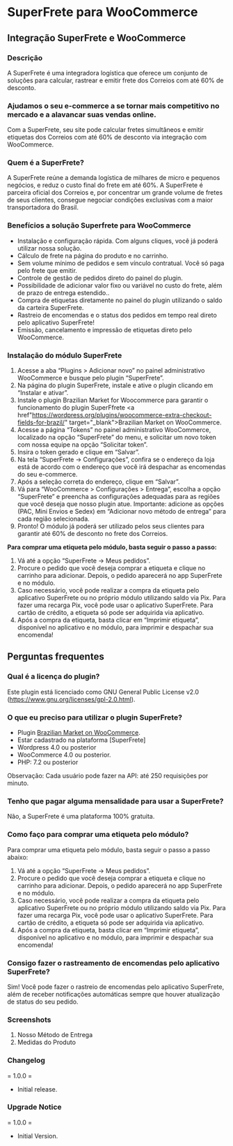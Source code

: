 # SuperFrete para WooCommerce #

## Integração SuperFrete e WooCommerce ##

### Descrição ###
A SuperFrete é uma integradora logística que oferece um conjunto de soluções para calcular, rastrear e emitir frete dos Correios com até 60% de desconto.

### Ajudamos o seu e-commerce a se tornar mais competitivo no mercado e a alavancar suas vendas online. ###

Com a SuperFrete, seu site pode calcular fretes simultâneos e emitir etiquetas dos Correios com até 60% de desconto via integração com WooCommerce.

### Quem é a SuperFrete? ###
A SuperFrete reúne a demanda logística de milhares de micro e pequenos negócios, e reduz o custo final do frete em até 60%.
A SuperFrete é parceira oficial dos Correios e, por concentrar um grande volume de fretes de seus clientes, consegue negociar condições exclusivas com a maior transportadora do Brasil.

### Benefícios a solução Superfrete para WooCommerce ###
- Instalação e configuração rápida. Com alguns cliques, você já poderá utilizar nossa solução.
- Cálculo de frete na página do produto e no carrinho.
- Sem volume mínimo de pedidos e sem vínculo contratual. Você só paga pelo frete que emitir.
- Controle de gestão de pedidos direto do painel do plugin.
- Possibilidade de adicionar valor fixo ou variável no custo do frete, além de prazo de entrega estendido..
- Compra de etiquetas diretamente no painel do plugin utilizando o saldo da carteira SuperFrete.
- Rastreio de encomendas e o status dos pedidos em tempo real direto pelo aplicativo SuperFrete!
- Emissão, cancelamento e impressão de etiquetas direto pelo WooCommerce.

### Instalação do módulo SuperFrete ###

1. Acesse a aba “Plugins > Adicionar novo” no painel administrativo WooCommerce e busque pelo plugin “SuperFrete”.
2. Na página do plugin SuperFrete, instale e ative o plugin clicando em “Instalar e ativar”.
3. Instale o plugin Brazilian Market for Woocommerce para garantir o funcionamento do plugin SuperFfrete
<a href"https://wordpress.org/plugins/woocommerce-extra-checkout-fields-for-brazil/" target="_blank">Brazilian Market on WooCommerce</a>.
4. Acesse a página “Tokens” no painel administrativo WooCommerce, localizado na opção “SuperFrete” do menu, e solicitar um novo token com nossa equipe na opção “Solicitar token”.
5. Insira o token gerado e clique em “Salvar”.
6. Na tela “SuperFrete -> Configurações”, confira se o endereço da loja está de acordo com o endereço que você irá despachar as encomendas do seu e-commerce. 
7. Após a seleção correta do endereço, clique em “Salvar”.
8. Vá para “WooCommerce > Configurações > Entrega”, escolha a opção “SuperFrete” e preencha as configurações adequadas para as regiões que você deseja que nosso plugin atue. Importante: adicione as opções (PAC, Mini Envios e Sedex) em “Adicionar novo método de entrega” para cada região selecionada.
9.  Pronto! O módulo já poderá ser utilizado pelos seus clientes para garantir até 60% de desconto no frete dos Correios.

**Para comprar uma etiqueta pelo módulo, basta seguir o passo a passo:**

1.  Vá até a opção “SuperFrete -> Meus pedidos”.
2. Procure o pedido que você deseja comprar a etiqueta e clique no carrinho para adicionar. Depois, o pedido aparecerá no app SuperFrete e no módulo. 
3. Caso necessário, você pode realizar a compra da etiqueta pelo aplicativo SuperFrete ou no próprio módulo utilizando saldo via Pix. Para fazer uma recarga Pix, você pode usar o aplicativo SuperFrete. Para cartão de crédito, a etiqueta só pode ser adquirida via aplicativo. 
4. Após a compra da etiqueta, basta clicar em “Imprimir etiqueta”, disponível no aplicativo e no módulo, para imprimir e despachar sua encomenda!

## Perguntas frequentes ##

### Qual é a licença do plugin? ###
Este plugin está licenciado como GNU General Public License v2.0 (https://www.gnu.org/licenses/gpl-2.0.html).

### O que eu preciso para utilizar o plugin SuperFrete? ###
* Plugin [Brazilian Market on WooCommerce](https://wordpress.org/plugins/woocommerce-extra-checkout-fields-for-brazil).
* Estar cadastrado na plataforma [SuperFrete]
* Wordpress 4.0 ou posterior 
* WooCommerce 4.0 ou posterior.
* PHP: 7.2 ou posterior

Observação: Cada usuário pode fazer na API: até 250 requisições por minuto. 

### Tenho que pagar alguma mensalidade para usar a SuperFrete? ###
Não, a SuperFrete é uma plataforma 100% gratuita.

### Como faço para comprar uma etiqueta pelo módulo? ###
Para comprar uma etiqueta pelo módulo, basta seguir o passo a passo abaixo:

1. Vá até a opção “SuperFrete -> Meus pedidos”.
2. Procure o pedido que você deseja comprar a etiqueta e clique no carrinho para adicionar. Depois, o pedido aparecerá no app SuperFrete e no módulo. 
3. Caso necessário, você pode realizar a compra da etiqueta pelo aplicativo SuperFrete ou no próprio módulo utilizando saldo via Pix. Para fazer uma recarga Pix, você pode usar o aplicativo SuperFrete. Para cartão de crédito, a etiqueta só pode ser adquirida via aplicativo. 
4. Após a compra da etiqueta, basta clicar em “Imprimir etiqueta”, disponível no aplicativo e no módulo, para imprimir e despachar sua encomenda!

### Consigo fazer o rastreamento de encomendas pelo aplicativo SuperFrete? ###
Sim! Você pode fazer o rastreio de encomendas pelo aplicativo SuperFrete, além de receber notificações automáticas sempre que houver atualização de status do seu pedido.

### Screenshots ###
1. Nosso Método de Entrega
2. Medidas do Produto

### Changelog ###
= 1.0.0 =
* Initial release.

### Upgrade Notice ###
= 1.0.0 =
* Initial Version.